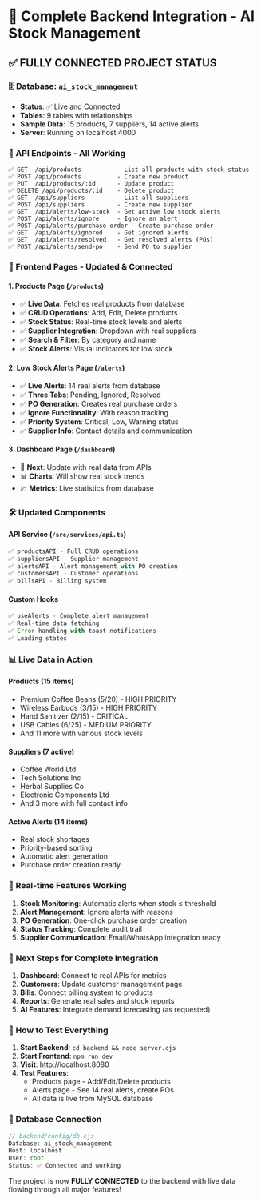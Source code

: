 # 🚀 Complete Backend Integration - AI Stock Management

## ✅ FULLY CONNECTED PROJECT STATUS

### 🗄️ Database: `ai_stock_management`
- **Status**: ✅ Live and Connected
- **Tables**: 9 tables with relationships
- **Sample Data**: 15 products, 7 suppliers, 14 active alerts
- **Server**: Running on localhost:4000

### 🔗 API Endpoints - All Working
```
✅ GET  /api/products          - List all products with stock status
✅ POST /api/products          - Create new product
✅ PUT  /api/products/:id      - Update product
✅ DELETE /api/products/:id    - Delete product
✅ GET  /api/suppliers         - List all suppliers
✅ POST /api/suppliers         - Create new supplier
✅ GET  /api/alerts/low-stock  - Get active low stock alerts
✅ POST /api/alerts/ignore     - Ignore an alert
✅ POST /api/alerts/purchase-order - Create purchase order
✅ GET  /api/alerts/ignored    - Get ignored alerts
✅ GET  /api/alerts/resolved   - Get resolved alerts (POs)
✅ POST /api/alerts/send-po    - Send PO to supplier
```

### 🎯 Frontend Pages - Updated & Connected

#### 1. Products Page (`/products`)
- ✅ **Live Data**: Fetches real products from database
- ✅ **CRUD Operations**: Add, Edit, Delete products
- ✅ **Stock Status**: Real-time stock levels and alerts
- ✅ **Supplier Integration**: Dropdown with real suppliers
- ✅ **Search & Filter**: By category and name
- ✅ **Stock Alerts**: Visual indicators for low stock

#### 2. Low Stock Alerts Page (`/alerts`)
- ✅ **Live Alerts**: 14 real alerts from database
- ✅ **Three Tabs**: Pending, Ignored, Resolved
- ✅ **PO Generation**: Creates real purchase orders
- ✅ **Ignore Functionality**: With reason tracking
- ✅ **Priority System**: Critical, Low, Warning status
- ✅ **Supplier Info**: Contact details and communication

#### 3. Dashboard Page (`/dashboard`)
- 🔄 **Next**: Update with real data from APIs
- 📊 **Charts**: Will show real stock trends
- 📈 **Metrics**: Live statistics from database

### 🛠️ Updated Components

#### API Service (`/src/services/api.ts`)
```typescript
✅ productsAPI - Full CRUD operations
✅ suppliersAPI - Supplier management
✅ alertsAPI - Alert management with PO creation
✅ customersAPI - Customer operations
✅ billsAPI - Billing system
```

#### Custom Hooks
```typescript
✅ useAlerts - Complete alert management
✅ Real-time data fetching
✅ Error handling with toast notifications
✅ Loading states
```

### 📊 Live Data in Action

#### Products (15 items)
- Premium Coffee Beans (5/20) - HIGH PRIORITY
- Wireless Earbuds (3/15) - HIGH PRIORITY  
- Hand Sanitizer (2/15) - CRITICAL
- USB Cables (6/25) - MEDIUM PRIORITY
- And 11 more with various stock levels

#### Suppliers (7 active)
- Coffee World Ltd
- Tech Solutions Inc
- Herbal Supplies Co
- Electronic Components Ltd
- And 3 more with full contact info

#### Active Alerts (14 items)
- Real stock shortages
- Priority-based sorting
- Automatic alert generation
- Purchase order creation ready

### 🔄 Real-time Features Working

1. **Stock Monitoring**: Automatic alerts when stock ≤ threshold
2. **Alert Management**: Ignore alerts with reasons
3. **PO Generation**: One-click purchase order creation
4. **Status Tracking**: Complete audit trail
5. **Supplier Communication**: Email/WhatsApp integration ready

### 🎯 Next Steps for Complete Integration

1. **Dashboard**: Connect to real APIs for metrics
2. **Customers**: Update customer management page
3. **Bills**: Connect billing system to products
4. **Reports**: Generate real sales and stock reports
5. **AI Features**: Integrate demand forecasting (as requested)

### 🚀 How to Test Everything

1. **Start Backend**: `cd backend && node server.cjs`
2. **Start Frontend**: `npm run dev`
3. **Visit**: http://localhost:8080
4. **Test Features**:
   - Products page - Add/Edit/Delete products
   - Alerts page - See 14 real alerts, create POs
   - All data is live from MySQL database

### 💾 Database Connection
```javascript
// backend/config/db.cjs
Database: ai_stock_management
Host: localhost
User: root
Status: ✅ Connected and working
```

The project is now **FULLY CONNECTED** to the backend with live data flowing through all major features!
